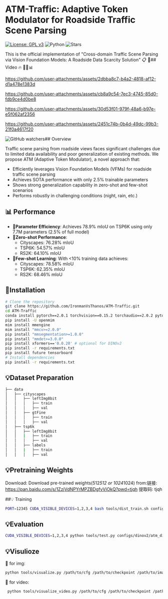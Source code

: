 # ATM-Traffic: Adaptive Token Modulator for Roadside Traffic Scene Parsing

[![License: GPL v3](https://img.shields.io/badge/License-GPLv3-blue.svg)](https://www.gnu.org/licenses/gpl-3.0)
![Python](https://img.shields.io/badge/python-v3.8+-blue.svg)
![Stars](https://img.shields.io/github/stars/IronmanVsThanos/ATM-Traffic)

This is the official implementation of "Cross-domain Traffic Scene Parsing via Vision Foundation Models: A Roadside Data Scarcity Solution"
📋
🌟## Video  🔥 🚀💡📊

https://github.com/user-attachments/assets/2dbba8c7-b4a2-4818-af12-d1a478e1383d

https://github.com/user-attachments/assets/cb8a9c54-7ec3-4745-85d0-fdb9ce4d0be8

https://github.com/user-attachments/assets/30d53f01-979f-48a6-b97e-e5f062af2356

https://github.com/user-attachments/assets/2451c74b-0b4d-49dc-99b3-21f0a4617f20

![GitHub watchers](https://img.shields.io/github/watchers/IronmanVsThanos/ATM-Traffic.svg?style=social)## Overview

Traffic scene parsing from roadside views faces significant challenges due to limited data availability and poor generalization of existing methods. We propose ATM (Adaptive Token Modulator), a novel approach that:

- Efficiently leverages Vision Foundation Models (VFMs) for roadside traffic scene parsing
- Achieves SOTA performance with only 2.5% trainable parameters
- Shows strong generalization capability in zero-shot and few-shot scenarios
- Performs robustly in challenging conditions (night, rain, etc.)

## 📊 Performance
- 🚀**Parameter Efficiency**: Achieves 78.9% mIoU on TSP6K using only 7.7M parameters (2.5% of full model)
- 🚀**Zero-shot Performance**: 
  - Cityscapes: 76.28% mIoU
  - TSP6K: 54.57% mIoU  
  - RS2K: 64.10% mIoU
- 🚀**Few-shot Learning**: With <10% training data achieves:
  - Cityscapes: 78.58% mIoU
  - TSP6K: 62.35% mIoU
  - RS2K: 68.46% mIoU

## 🚀Installation
```bash
# Clone the repository
git clone https://github.com/IronmanVsThanos/ATM-Traffic.git
cd ATM-Traffic
conda install pytorch==2.0.1 torchvision==0.15.2 torchaudio==2.0.2 pytorch-cuda=11.7 -c pytorch -c nvidia -y
pip install -U openmim
mim install mmengine
mim install "mmcv>=2.0.0"
pip install "mmsegmentation>=1.0.0"
pip install "mmdet>=3.0.0"
pip install xformers=='0.0.20' # optional for DINOv2
pip install -r requirements.txt
pip install future tensorboard
# Install dependencies
pip install -r requirements.txt
```


## 💡Dataset Preparation
```bash
├── data
│   ├── cityscapes
│   │   ├── leftImg8bit
│   │   │   ├── train
│   │   │   ├── val
│   │   ├── gtFine
│   │   │   ├── train
│   │   │   ├── val
│   ├── tsp6k
│   │   ├── leftImg8bit
│   │   |   ├── train
│   │   │   ├── val
│   │   ├── labels
│   │   |   ├── train
│   │   │   ├── val
```
## 💡Pretraining Weights
Download: Download pre-trained weights(512*512 or 1024*1024) 
from:链接: https://pan.baidu.com/s/1ZzjVdNPYrMPZBDgfvVjOkQ?pwd=tjqh 提取码: tjqh 


##💡 Training
```bash
PORT=12345 CUDA_VISIBLE_DEVICES=1,2,3,4 bash tools/dist_train.sh configs/dinov2/atm_dinov2_mask2former_1024x1024_bs4x2.py NUM_GPUS
```
## 💡Evaluation
```bash
CUDA_VISIBLE_DEVICES=1,2,3,4 python tools/test.py configs/dinov2/atm_dinov2_mask2former_1024x1024_bs4x2.py  work_dirs/atm_dinov2_mask2former_1024x1024_bs4x2/iter_40000.pth --backbone ./checkpoints/dinov2_converted_1024x1024.pth
```
## 💡Visulioze
 🚀 for img:
```bash
python tools/visualize.py /path/to/cfg /path/to/checkpoint /path/to/images --backbone /path/to/converted_backbone
```
 🚀 for video:
```bash
 python tools/visualize_video.py /path/to/cfg /path/to/checkpoint /path/to/images --backbone /path/to/converted_backbone
```


